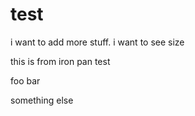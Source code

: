 # test
i want to add more stuff. i want to see size

this is from iron pan test

foo bar

something else
